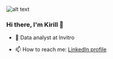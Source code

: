![alt text](https://media.giphy.com/media/13HgwGsXF0aiGY/giphy.gif)

### Hi there, I'm Kirill 👋

- 🔭 Data analyst at Invitro

- 📫 How to reach me:
[LinkedIn profile](https://www.linkedin.com/in/kirill-avilenko/)

<!--
**akv-akv/akv-akv** is a ✨ _special_ ✨ repository because its `README.md` (this file) appears on your GitHub profile.

Here are some ideas to get you started:

- 🔭 I’m currently working on ...
- 🌱 I’m currently learning ...
- 👯 I’m looking to collaborate on ...
- 🤔 I’m looking for help with ...
- 💬 Ask me about ...
- 📫 How to reach me: ...
- 😄 Pronouns: ...
- ⚡ Fun fact: ...
-->
